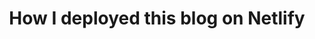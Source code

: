 ---
title: "How I deployed this blog on Netlify"
description: "This post is a step by step guide on how to make an Astro blog."
publishDate: "19 Jan 2024"
tags: ["guide"]
draft: true
---